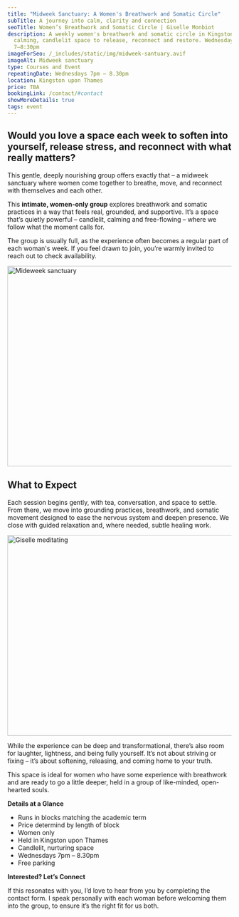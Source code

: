 ```yaml
---
title: "Midweek Sanctuary: A Women's Breathwork and Somatic Circle"
subTitle: A journey into calm, clarity and connection
seoTitle: Women’s Breathwork and Somatic Circle | Giselle Monbiot
description: A weekly women's breathwork and somatic circle in Kingston – a
  calming, candlelit space to release, reconnect and restore. Wednesdays
  7–8:30pm
imageForSeo: /_includes/static/img/midweek-santuary.avif
imageAlt: Midweek sanctuary
type: Courses and Event
repeatingDate: Wednesdays 7pm – 8.30pm
location: Kingston upon Thames
price: TBA
bookingLink: /contact/#contact
showMoreDetails: true
tags: event
---
```

## **Would you love a space each week to soften into yourself, release stress, and reconnect with what really matters?**

This gentle, deeply nourishing group offers exactly that – a midweek sanctuary where women come together to breathe, move, and reconnect with themselves and each other.

This **intimate, women-only group** explores breathwork and somatic practices in a way that feels real, grounded, and supportive. It’s a space that’s quietly powerful – candlelit, calming and free-flowing – where we follow what the moment calls for.

The group is usually full, as the experience often becomes a regular part of each woman's week. If you feel drawn to join, you’re warmly invited to reach out to check availability.

<img src="/_includes/static/img/midweek-santuary.avif" alt="Mideweek sanctuary" title="Mideweek sanctuary" class="Centre" width="600px" height="450px" loading="lazy"/>

## **What to Expect**

Each session begins gently, with tea, conversation, and space to settle. From there, we move into grounding practices, breathwork, and somatic movement designed to ease the nervous system and deepen presence. We close with guided relaxation and, where needed, subtle healing work.

<img src="/_includes/static/img/giselle-meditating.avif" alt="Giselle meditating" title="Giselle meditating" class="Right" width="600px" height="450px" loading="lazy"/>

While the experience can be deep and transformational, there’s also room for laughter, lightness, and being fully yourself. It’s not about striving or fixing – it’s about softening, releasing, and coming home to your truth.

This space is ideal for women who have some experience with breathwork and are ready to go a little deeper, held in a group of like-minded, open-hearted souls.

**Details at a Glance**

* Runs in blocks matching the academic term
* Price determind by length of block
* Women only
* Held in Kingston upon Thames
* Candlelit, nurturing space
* Wednesdays 7pm – 8.30pm
* Free parking

**Interested? Let’s Connect**

If this resonates with you, I’d love to hear from you by completing the contact form. I speak personally with each woman before welcoming them into the group, to ensure it’s the right fit for us both.
